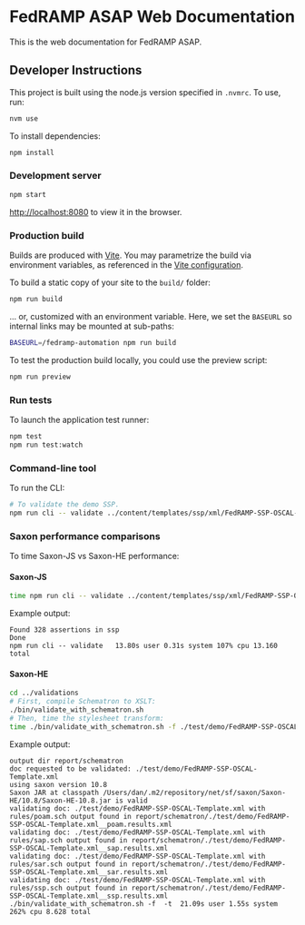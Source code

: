 # FedRAMP ASAP Web Documentation

This is the web documentation for FedRAMP ASAP.

## Developer Instructions

This project is built using the node.js version specified in `.nvmrc`. To use, run:

```bash
nvm use
```

To install dependencies:

```bash
npm install
```

### Development server

```bash
npm start
```

[http://localhost:8080](http://localhost:8080) to view it in the browser.

### Production build

Builds are produced with [Vite](https://vitejs.dev/). You may parametrize the build via environment variables, as referenced in the [Vite configuration](./vite.config.ts#L5-L15).

To build a static copy of your site to the `build/` folder:

```bash
npm run build
```

... or, customized with an environment variable. Here, we set the `BASEURL` so internal links may be mounted at sub-paths:

```bash
BASEURL=/fedramp-automation npm run build
```

To test the production build locally, you could use the preview script:

```bash
npm run preview
```

### Run tests

To launch the application test runner:

```bash
npm test
npm run test:watch
```

### Command-line tool

To run the CLI:

```bash
# To validate the demo SSP.
npm run cli -- validate ../content/templates/ssp/xml/FedRAMP-SSP-OSCAL-Template.xml
```

### Saxon performance comparisons

To time Saxon-JS vs Saxon-HE performance:

#### Saxon-JS

```bash
time npm run cli -- validate ../content/templates/ssp/xml/FedRAMP-SSP-OSCAL-Template.xml
```

Example output:

```
Found 328 assertions in ssp
Done
npm run cli -- validate   13.80s user 0.31s system 107% cpu 13.160 total
```

#### Saxon-HE

```bash
cd ../validations
# First, compile Schematron to XSLT:
./bin/validate_with_schematron.sh
# Then, time the stylesheet transform:
time ./bin/validate_with_schematron.sh -f ./test/demo/FedRAMP-SSP-OSCAL-Template.xml -t
```

Example output:

```
output dir report/schematron
doc requested to be validated: ./test/demo/FedRAMP-SSP-OSCAL-Template.xml
using saxon version 10.8
Saxon JAR at classpath /Users/dan/.m2/repository/net/sf/saxon/Saxon-HE/10.8/Saxon-HE-10.8.jar is valid
validating doc: ./test/demo/FedRAMP-SSP-OSCAL-Template.xml with rules/poam.sch output found in report/schematron/./test/demo/FedRAMP-SSP-OSCAL-Template.xml__poam.results.xml
validating doc: ./test/demo/FedRAMP-SSP-OSCAL-Template.xml with rules/sap.sch output found in report/schematron/./test/demo/FedRAMP-SSP-OSCAL-Template.xml__sap.results.xml
validating doc: ./test/demo/FedRAMP-SSP-OSCAL-Template.xml with rules/sar.sch output found in report/schematron/./test/demo/FedRAMP-SSP-OSCAL-Template.xml__sar.results.xml
validating doc: ./test/demo/FedRAMP-SSP-OSCAL-Template.xml with rules/ssp.sch output found in report/schematron/./test/demo/FedRAMP-SSP-OSCAL-Template.xml__ssp.results.xml
./bin/validate_with_schematron.sh -f  -t  21.09s user 1.55s system 262% cpu 8.628 total
```
